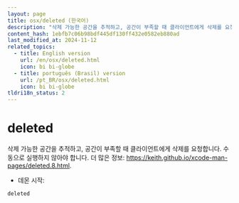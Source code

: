 ```yaml
---
layout: page
title: osx/deleted (한국어)
description: "삭제 가능한 공간을 추적하고, 공간이 부족할 때 클라이언트에게 삭제를 요청합니다."
content_hash: 1ebfb7c06b98bdf445df130ff432e0582eb880ad
last_modified_at: 2024-11-12
related_topics:
  - title: English version
    url: /en/osx/deleted.html
    icon: bi bi-globe
  - title: português (Brasil) version
    url: /pt_BR/osx/deleted.html
    icon: bi bi-globe
tldri18n_status: 2
---
```

# deleted

삭제 가능한 공간을 추적하고, 공간이 부족할 때 클라이언트에게 삭제를 요청합니다.
수동으로 실행하지 않아야 합니다.
더 많은 정보: <https://keith.github.io/xcode-man-pages/deleted.8.html>.

- 데몬 시작:

`deleted`
